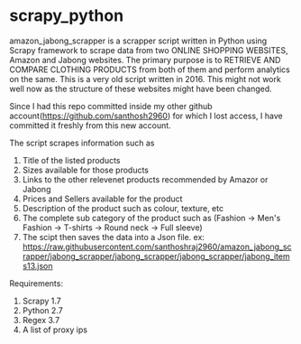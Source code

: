 # scrapy_python

amazon_jabong_scrapper is a scrapper script written in Python using Scrapy framework to scrape data from two ONLINE SHOPPING WEBSITES, Amazon and Jabong websites. The primary purpose is to RETRIEVE AND COMPARE CLOTHING PRODUCTS from both of them and perform analytics on the same. This is a very old script written in 2016. This might not work well now as the structure of these websites might have been changed. 

Since I had this repo committed inside my other github account(https://github.com/santhosh2960) for which I lost access, I have committed it freshly from this new account.

The script scrapes information such as 
1. Title of the listed products
2. Sizes available for those products
3. Links to the other relevenet products recommended by Amazor or Jabong
4. Prices and Sellers available for the product
5. Description of the product such as colour, texture, etc
6. The complete sub category of the product such as (Fashion -> Men's Fashion -> T-shirts -> Round neck -> Full sleeve)
7. The scipt then saves the data into a Json file. ex: https://raw.githubusercontent.com/santhoshraj2960/amazon_jabong_scrapper/jabong_scrapper/jabong_scrapper/jabong_scrapper/jabong_items13.json

Requirements:
1) Scrapy 1.7
2) Python 2.7
3) Regex 3.7
4) A list of proxy ips

